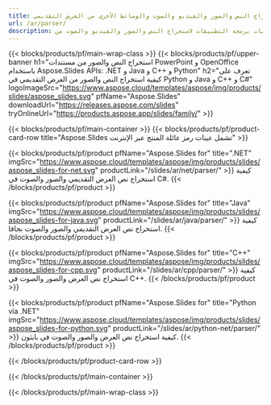 ```yaml
---
title: استخراج النص والصور والفيديو والصوت والوسائط الأخرى من العرض التقديمي
url: /ar/parser/
description: واجهات برمجة التطبيقات لاستخراج النص والصور والفيديو والصوت من PowerPoint و OpenOffice العروض التقديمية
---
```


{{< blocks/products/pf/main-wrap-class >}}
{{< blocks/products/pf/upper-banner h1="استخراج النص والصور من مستندات PowerPoint و OpenOffice باستخدام Aspose.Slides APIs: .NET و Java و C++ و Python" h2="تعرف على كيفية استخراج النص والصور من العرض التقديمي في Python و Java و C++ و C#" logoImageSrc="https://www.aspose.cloud/templates/aspose/img/products/slides/aspose_slides.svg" pfName="Aspose.Slides" downloadUrl="https://releases.aspose.com/slides" tryOnlineUrl="https://products.aspose.app/slides/family/" >}}

{{< blocks/products/pf/main-container >}}
{{< blocks/products/pf/product-card-row title="Aspose.Slides تشمل عينات رمز عائلة المنتج عبر الإنترنت" >}}

{{< blocks/products/pf/product pfName="Aspose.Slides for" title=".NET" imgSrc="https://www.aspose.cloud/templates/aspose/img/products/slides/aspose_slides-for-net.svg" productLink="/slides/ar/net/parser/" >}}
كيفية استخراج نص العرض التقديمي والصور والصوت في C#.
{{< /blocks/products/pf/product >}}

{{< blocks/products/pf/product pfName="Aspose.Slides for" title="Java" imgSrc="https://www.aspose.cloud/templates/aspose/img/products/slides/aspose_slides-for-java.svg" productLink="/slides/ar/java/parser/" >}}
كيفية استخراج نص العرض التقديمي والصور والصوت بجافا.
{{< /blocks/products/pf/product >}}

{{< blocks/products/pf/product pfName="Aspose.Slides for" title="C++" imgSrc="https://www.aspose.cloud/templates/aspose/img/products/slides/aspose_slides-for-cpp.svg" productLink="/slides/ar/cpp/parser/" >}}
كيفية استخراج نص العرض والصور والصوت في C++.
{{< /blocks/products/pf/product >}}

{{< blocks/products/pf/product pfName="Aspose.Slides for" title="Python via .NET" imgSrc="https://www.aspose.cloud/templates/aspose/img/products/slides/aspose_slides-for-python.svg" productLink="/slides/ar/python-net/parser/" >}}
كيفية استخراج نص العرض والصور والصوت في بايثون.
{{< /blocks/products/pf/product >}}

{{< /blocks/products/pf/product-card-row >}}

{{< /blocks/products/pf/main-container >}}

{{< /blocks/products/pf/main-wrap-class >}}
